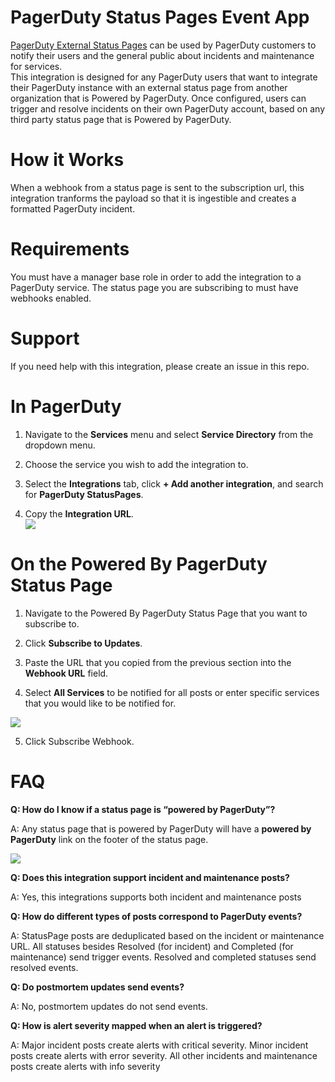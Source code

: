 # PagerDuty Status Pages Event App 

[PagerDuty External Status Pages](https://support.pagerduty.com/docs/external-status-page) can be used by PagerDuty customers to notify their users and the general public about incidents and maintenance for services.\
This integration is designed for any PagerDuty users that want to integrate their PagerDuty instance with an external status page from another organization that is Powered by PagerDuty. Once configured, users can trigger and resolve incidents on their own PagerDuty account, based on any third party status page that is Powered by PagerDuty.


# How it Works

When a webhook from a status page is sent to the subscription url, this integration tranforms the payload so that it is ingestible and creates a formatted PagerDuty incident.


# Requirements

You must have a manager base role in order to add the integration to a PagerDuty service. The status page you are subscribing to must have webhooks enabled.


# Support

If you need help with this integration, please create an issue in this repo.



# In PagerDuty

1. Navigate to the **Services** menu and select **Service Directory** from the dropdown menu.

2. Choose the service you wish to add the integration to.

3. Select the **Integrations** tab, click **+ Add another integration**, and search for **PagerDuty StatusPages**.

4. Copy the **Integration URL**.\
   ![](https://lh7-us.googleusercontent.com/BE5GoR5guM_k-71uFw6OsLuJW58vOuyWoWYpoc8tlGmKvLx0NPe0YGYY-albgSviX_akZwbY5SEyKqaYztrTutFwymhlV4loNvTBT_Xk4DQvlFwK_m2fI_uU9ZjbUXeSVcewbzoq1m-THANAa256NvY)


# On the Powered By PagerDuty Status Page

1. Navigate to the Powered By PagerDuty Status Page that you want to subscribe to.

2. Click **Subscribe to Updates**.

3. Paste the URL that you copied from the previous section into the **Webhook URL** field.

4. Select **All Services** to be notified for all posts or enter specific services that you would like to be notified for.

![](https://lh7-us.googleusercontent.com/1uImqTVbOgVxIhMNfGGp472amtPC50qeFMYy099_ioLZ5EaEzCH1YnVUie3wV7roYq1Gz4wl4WAXVNoDCdWehi6_dY7-iK4zf9N_B_melatbfNAjIANpghCO3w2e7yionH2IdrySDLi3tpv0t6PFmmA)

5. Click Subscribe Webhook.


# FAQ

**Q: How do I know if a status page is “powered by PagerDuty”?**

A: Any status page that is powered by PagerDuty will have a **powered by PagerDuty** link on the footer of the status page.

![](https://lh7-us.googleusercontent.com/rY7Wop-7bJ5_FMfH_ABu50AyWrTIvEoMNOSl5d5Fgt1-hemkwiJVaEGCMhS6VhFLhXUGZiaL2PhFdG-IuboLAINMuHAPyitudLC9e58HQry21RUE0movK27yzk0yUkwOUEIwWdqi6_zqDwYs8z6VcRE)

**Q: Does this integration support incident and maintenance posts?**

A: Yes, this integrations supports both incident and maintenance posts

**Q: How do different types of posts correspond to PagerDuty events?**

A: StatusPage posts are deduplicated based on the incident or maintenance URL. All statuses besides Resolved (for incident) and Completed (for maintenance) send trigger events. Resolved and completed statuses send resolved events. 

**Q: Do postmortem updates send events?**

A: No, postmortem updates do not send events.

**Q: How is alert severity mapped when an alert is triggered?**

A: Major incident posts create alerts with critical severity. Minor incident posts create alerts with error severity. All other incidents and maintenance posts create alerts with info severity
